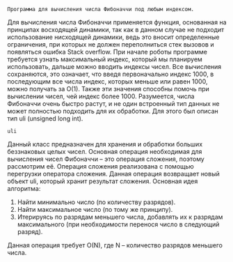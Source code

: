 	Программа для вычисления числа Фибоначчи под любым индексом.
Для вычисления числа Фибоначчи применяется функция, основанная на принципах восходящей динамики, так как в данном случае не подходит использование нисходящей динамики, ведь это вносит определенные ограничения, при которых не должен переполниться стек вызовов и появляться ошибка Stack overflow. При начале роботы программе требуется узнать максимальный индекс, который мы планируем использовать, дальше можно вводить индексы чисел. Все вычисления сохраняются, это означает, что введя первоначально индекс 1000, в последующим все числа индекс, которых меньше или равен 1000, можно получать за O(1). Также эти значения способны помочь при вычислении чисел, чей индекс более 1000. 
Разумеется, числа Фибоначчи очень быстро растут, и не один встроенный тип данных не может полностью подходить для их обработки. Для этого был описан тип uli (unsigned long int).

	uli
Данный класс предназначен для хранения и обработки больших беззнаковых целых чисел. Основная операция необходимая для вычисления чисел Фибоначчи – это операция сложения, поэтому рассмотрим её. Операция сложения реализована с помощью перегрузки оператора сложения. Данная операция возвращает новый объект uli, который хранит результат сложения. Основная идея алгоритма:
1.	Найти минимально число (по количеству разрядов).
2.	Найти максимальное число (по тому же принципу).
3.	Итерируясь по разрядам меньшего числа, добавлять их к разрядам максимального (при необходимости перенося число в следующий разряд).

Данная операция требует O(N), где N – количество разрядов меньшего числа.
